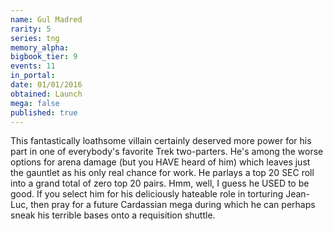 ```yaml
---
name: Gul Madred
rarity: 5
series: tng
memory_alpha:
bigbook_tier: 9
events: 11
in_portal:
date: 01/01/2016
obtained: Launch
mega: false
published: true
---
```


This fantastically loathsome villain certainly deserved more power for his part in one of everybody's favorite Trek two-parters. He's among the worse options for arena damage (but you HAVE heard of him) which leaves just the gauntlet as his only real chance for work. He parlays a top 20 SEC roll into a grand total of zero top 20 pairs. Hmm, well, I guess he USED to be good. If you select him for his deliciously hateable role in torturing Jean-Luc, then pray for a future Cardassian mega during which he can perhaps sneak his terrible bases onto a requisition shuttle.
